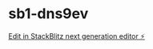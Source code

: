 # sb1-dns9ev

[Edit in StackBlitz next generation editor ⚡️](https://stackblitz.com/~/github.com/egyadmin/sb1-dns9ev)
